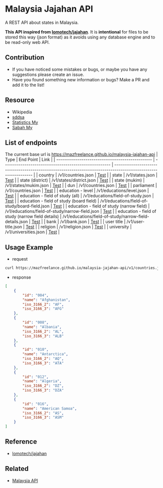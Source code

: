 # Malaysia Jajahan API

A REST API about states in Malaysia.

**This API inspired from [lomotech/jajahan](https://github.com/lomotech/jajahan)**. It is **intentional** for files to be stored this way (json format) as it avoids using any database engine and to be read-only web API.

## Contribution

- If you have noticed some mistakes or bugs, or maybe you have any suggestions please create an issue.
- Have you found something new information or bugs? Make a PR and add it to the list!

## Resource

- Wikipedia
- [sddsa](http://sddsa.mampu.gov.my/)
- [Statistics My](http://statistics.gov.my/)
- [Sabah My](http://www.sabah.gov.my/)

## List of endpoints

The current base url is https://mazfreelance.github.io/malaysia-jajahan-api
| Type                                              | End Point                                               | Link                                                                                                               |
| ------------------------------------------------- | ------------------------------------------------------- | ------------------------------------------------------------------------------------------------------------------ |
| country                                           | /v1/countries.json                                      | [Test](https://mazfreelance.github.io/malaysia-jajahan-api/v1/countries.json)                                      |
| state                                             | /v1/states.json                                         | [Test](https://mazfreelance.github.io/malaysia-jajahan-api/v1/states.json)                                         |
| state (district)                                  | /v1/states/district.json                                | [Test](https://mazfreelance.github.io/malaysia-jajahan-api/v1/states/district.json)                                |
| state (mukim)                                     | /v1/states/mukim.json                                   | [Test](https://mazfreelance.github.io/malaysia-jajahan-api/v1/states/mukim.json)                                   |
| dun                                               | /v1/countries.json                                      | [Test](https://mazfreelance.github.io/malaysia-jajahan-api/v1/dun.json)                                            |
| parliament                                        | /v1/countries.json                                      | [Test](https://mazfreelance.github.io/malaysia-jajahan-api/v1/parliament.json)                                     |
| education - level                                 | /v1/educations/level.json                               | [Test](https://mazfreelance.github.io/malaysia-jajahan-api/v1/educations/level.json)                               |
| education - field of study (all)                  | /v1/educations/field-of-study.json                      | [Test](https://mazfreelance.github.io/malaysia-jajahan-api/v1/educations/field-of-study.json)                      |
| education - field of study (board field)          | /v1/educations/field-of-study/board-field.json          | [Test](https://mazfreelance.github.io/malaysia-jajahan-api/v1/educations/field-of-study/board-field.json)          |
| education - field of study (narrow field)         | /v1/educations/field-of-study/narrow-field.json         | [Test](https://mazfreelance.github.io/malaysia-jajahan-api/v1/educations/field-of-study/narrow-field.json)         |
| education - field of study (narrow field details) | /v1/educations/field-of-study/narrow-field-details.json | [Test](https://mazfreelance.github.io/malaysia-jajahan-api/v1/educations/field-of-study/narrow-field-details.json) |
| bank                                              | /v1/bank.json                                           | [Test](https://mazfreelance.github.io/malaysia-jajahan-api/v1/bank.json)                                           |
| user title                                        | /v1/user-title.json                                     | [Test](https://mazfreelance.github.io/malaysia-jajahan-api/v1/user-title.json)                                     |
| religion                                          | /v1/religion.json                                       | [Test](https://mazfreelance.github.io/malaysia-jajahan-api/v1/religion.json)                                       |
| university                                        | /v1/universities.json                                   | [Test](https://mazfreelance.github.io/malaysia-jajahan-api/v1/universities.json)                                   |

## Usage Example

- request

```bash
curl https://mazfreelance.github.io/malaysia-jajahan-api/v1/countries.json
```

- response

```json
[
    {
        "id": "004",
        "name": "Afghanistan",
        "iso_3166_2": "AF",
        "iso_3166_3": "AFG"
    },
    {
        "id": "008",
        "name": "Albania",
        "iso_3166_2": "AL",
        "iso_3166_3": "ALB"
    },
    {
        "id": "010",
        "name": "Antarctica",
        "iso_3166_2": "AQ",
        "iso_3166_3": "ATA"
    },
    {
        "id": "012",
        "name": "Algeria",
        "iso_3166_2": "DZ",
        "iso_3166_3": "DZA"
    },
    {
        "id": "016",
        "name": "American Samoa",
        "iso_3166_2": "AS",
        "iso_3166_3": "ASM"
    }
]
```

## Reference
- [lomotech/jajahan](https://github.com/lomotech/jajahan)

## Related
- [Malaysia API](https://jianliew.me/malaysia-api/)
